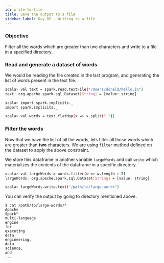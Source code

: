 ```yaml
---
id: write-to-file
title: Save the output to a file
sidebar_label: Day 02 - Writing to a file
---
```


### Objective

Filter all the words which are greater than two characters and write to a file
in a specified directory.

### Read and generate a dataset of words

We would be reading the file created in the last program, and generating the
list of words present in the text file.

```bash
scala> val text = spark.read.textFile("/Users/donald/hello.in")
text: org.apache.spark.sql.Dataset[String] = [value: string]

scala> import spark.implicits._
import spark.implicits._

scala> val words = text.flatMap(x => x.split(" "))
```

### Filter the words

Now that we have the list of all the words, lets filter all those words which
are greater than **two** characters. We are using `filter` method defined on the
dataset to apply the above constraint.

We store this dataframe in another variable `largeWords` and call `write` which
materializes the contents of the dataframe in a specific directory.

```bash
scala> val largeWords = words.filter(w => w.length > 2)
largeWords: org.apache.spark.sql.Dataset[String] = [value: string]

scala> largeWords.write.text("/path/to/large-words")
```

You can verify the output by going to directory mentioned above.

```
$ cat /path/to/large-words/*
Apache
Spark™
multi-language
engine
for
executing
data
engineering,
data
science,
and
...
```
